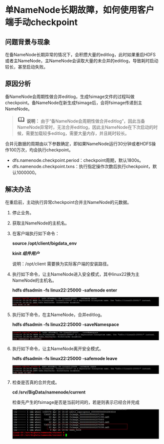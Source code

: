 # 单NameNode长期故障，如何使用客户端手动checkpoint<a name="mrs_03_0078"></a>

## 问题背景与现象<a name="zh-cn_topic_0167274778_s17abfc85203d46d49c2198b46fbb9056"></a>

在备NameNode长期异常的情况下，会积攒大量的editlog，此时如果重启HDFS或者主NameNode，主NameNode会读取大量的未合并的editlog，导致耗时启动较长，甚至启动失败。

## 原因分析<a name="zh-cn_topic_0167274778_sb76c1129bcae439a966c320b8c7a25e1"></a>

备NameNode会周期性做合并editlog，生成fsimage文件的过程叫做checkpoint。备NameNode在新生成fsimage后，会将fsimage传递到主NameNode。

>![](public_sys-resources/icon-note.gif) **说明：** 
>由于“备NameNode会周期性做合并editlog”，因此当备NameNode异常时，无法合并editlog，因此主NameNode在下次启动的时候，需要加载较多editlog，需要大量内存，并且耗时较长。

合并元数据的周期由以下参数确定，即如果NameNode运行30分钟或者HDFS操作100万次，均会执行checkpoint。

-   dfs.namenode.checkpoint.period：checkpoint周期，默认1800s。
-   dfs.namenode.checkpoint.txns：执行指定操作次数后执行checkpoint，默认1000000。

## 解决办法<a name="zh-cn_topic_0167274778_s710278da7b2445acb80cf9df277a3e3b"></a>

在重启前，主动执行异常checkpoint合并主NameNode的元数据。

1.  停止业务。
2.  获取主NameNode的主机名。
3.  在客户端执行如下命令：

    **source /opt/client/bigdata\_env**

    **kinit  _组件用户_**

    说明：/opt/client 需要换为实际客户端的安装路径。

4.  执行如下命令，让主NameNode进入安全模式，其中linux22换为主NameNode的主机名。

    **hdfs dfsadmin -fs linux22:25000 -safemode enter**

    ![](figures/zh-cn_image_0264281790.jpg)

5.  执行如下命令，在主NameNode，合并editlog。

    **hdfs dfsadmin -fs linux22:25000 -saveNamespace**

    ![](figures/zh-cn_image_0264281509.jpg)

6.  执行如下命令，让主NameNode离开安全模式。

    **hdfs dfsadmin -fs linux22:25000 -safemode leave**

    ![](figures/zh-cn_image_0264281850.jpg)

7.  检查是否真的合并完成。

    **cd /srv/BigData/namenode/current**

    检查先产生的fsimage是否是当前时间的，若是则表示已经合并完成

    ![](figures/zh-cn_image_0264281591.jpg)


